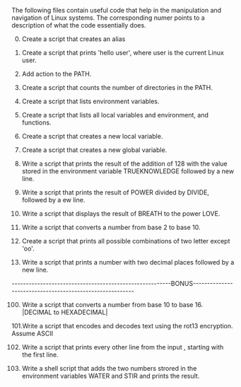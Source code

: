 The following files contain useful code that help in the manipulation and navigation of Linux systems. The corresponding numer points to a description of what the code essentially does.

0. Create a script that creates an alias

1. Create a script that prints 'hello user', where user is the current Linux user.

2. Add action to the PATH.

3. Create a script that counts the number of directories in the PATH.

4. Create a script that lists environment variables.

5. Create a script that lists all local variables and environment, and functions.

6. Create a script that creates a new local variable.

7. Create a script that creates a new global variable.

8. Write a script that prints the result of the addition of 128 with the value stored in the environment variable TRUEKNOWLEDGE followed by a new line.

9. Write a script that prints the result of POWER divided by DIVIDE,  followed by a ew line.

10. Write a script that displays the result of BREATH to the power LOVE.

11. Write a script that converts a number from base 2 to base 10.

12. Create a script that prints all possible combinations of two letter except 'oo'.

13. Write a script that prints a number with two decimal places followed by a new line.

--------------------------------------------------------BONUS---------------------------------------------------------

100. Write a script that converts a number from base 10 to base 16. |DECIMAL to HEXADECIMAL|

101.Write a script that encodes and decodes text using the rot13 encryption. Assume ASCII

102. Write a script that prints every other line from the input , starting with the first line.

103. Write a shell script that adds the two numbers strored in the environment variables WATER and STIR and prints the result.